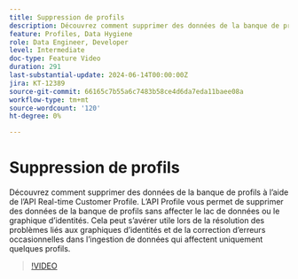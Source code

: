 ```yaml
---
title: Suppression de profils
description: Découvrez comment supprimer des données de la banque de profils à l’aide de l’API Real-time Customer Profile. L’API Profile vous permet de supprimer des données de la banque de profils sans affecter le lac de données ou le graphique d’identités. Cela peut s’avérer utile lors de la résolution des problèmes liés aux graphiques d’identités et de la correction d’erreurs occasionnelles dans l’ingestion de données qui affectent uniquement quelques profils.
feature: Profiles, Data Hygiene
role: Data Engineer, Developer
level: Intermediate
doc-type: Feature Video
duration: 291
last-substantial-update: 2024-06-14T00:00:00Z
jira: KT-12389
source-git-commit: 66165c7b55a6c7483b58ce4d6da7eda11baee08a
workflow-type: tm+mt
source-wordcount: '120'
ht-degree: 0%

---
```



# Suppression de profils

Découvrez comment supprimer des données de la banque de profils à l’aide de l’API Real-time Customer Profile. L’API Profile vous permet de supprimer des données de la banque de profils sans affecter le lac de données ou le graphique d’identités. Cela peut s’avérer utile lors de la résolution des problèmes liés aux graphiques d’identités et de la correction d’erreurs occasionnelles dans l’ingestion de données qui affectent uniquement quelques profils.

>[!VIDEO](https://video.tv.adobe.com/v/3429807/?learn=on)

